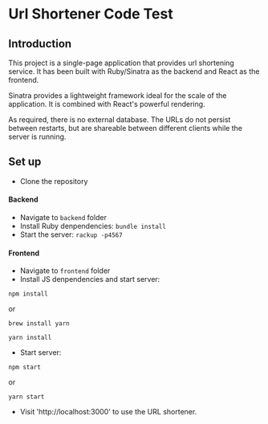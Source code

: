 # Url Shortener Code Test

## Introduction

This project is a single-page application that provides url shortening service. It has been built with Ruby/Sinatra as the backend and React as the frontend.

Sinatra provides a lightweight framework ideal for the scale of the application. It is combined with React's powerful rendering.

As required, there is no external database. The URLs do not persist between restarts, but are shareable between different clients while the server is running.

## Set up

- Clone the repository

#### Backend
- Navigate to ```backend``` folder
- Install Ruby denpendencies: ```bundle install```
- Start the server: ```rackup -p4567```

#### Frontend
- Navigate to ```frontend``` folder
- Install JS denpendencies and start server:   
```
npm install
```
or   
```
brew install yarn
```
```
yarn install
```
- Start server:
```
npm start
```
or
```
yarn start
```
- Visit 'http://localhost:3000' to use the URL shortener.
